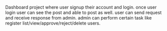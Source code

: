 
Dashboard project where user signup their account and login. once user login user can see the post and able to post as well. user can send request and receive response from admin. admin can perform certain task like register list/view/approve/reject/delete users.
